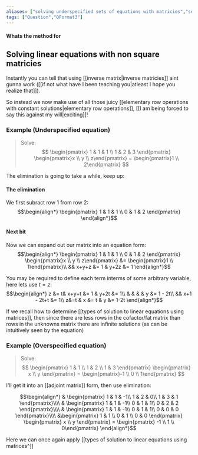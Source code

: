 ```yaml
---
aliases: ["solving underspecified sets of equations with matricies","solving overspecified sets of equations with matricies"]
tags: ["Question","QFormat3"]
---
```


#### Whats the method for
## Solving linear equations with non square matricies
Instantly you can tell that using [[inverse matrix|inverse matricies]] aint gunna work ([[if not what have I been teaching you|atleast I hope you realize that]]).

So instead we now make use of all those juicy [[elementary row operations with constant solutions|elementary row operations]], [[I am being forced to say this against my will|exciting]]!

### Example (Underspecified equation)
> Solve: 
> $$ \begin{pmatrix} 1 & 1 & 1 \\ 1 & 2 & 3 \end{pmatrix} \begin{pmatrix}x \\ y \\ z\end{pmatrix} = \begin{pmatrix}1 \\ 2\end{pmatrix} $$


The elimination is going to take a while, keep up:
#### The elimination
We first subract row 1 from row 2:
$$\begin{align*}
\begin{pmatrix} 1 & 1 & 1 \\ 0 & 1 & 2 \end{pmatrix} 
\end{align*}$$

#### Next bit
Now we can expand out our matrix into an equation form:
$$\begin{align*}
\begin{pmatrix} 1 & 1 & 1 \\ 0 & 1 & 2 \end{pmatrix} \begin{pmatrix}x \\ y \\ z\end{pmatrix} &= \begin{pmatrix}1 \\ 1\end{pmatrix}\\
&& x+y+z &= 1 & y+2z &= 1
\end{align*}$$

You may be required to define each term interms of some arbitrary variable, here lets use $t=z$:
$$\begin{align*}
z &= t& x+y+t &= 1 & y+2t &= 1\\
& & & & y &= 1 - 2t\\
&& x+1 - 2t+t &= 1\\
z&=t & x &= t & y &= 1-2t
\end{align*}$$

If we recall how to determine [[types of solution to linear equations using matrices]], then since there are less rows in the cofactor/fat matrix than rows in the unknowns matrix there are infinite solutions (as can be intuitively seen by the equation)

### Example (Overspecified equation)
> Solve:
> $$ \begin{pmatrix} 1 & 1 \\ 1 & 2 \\ 1 & 3 \end{pmatrix} \begin{pmatrix} x \\ y \end{pmatrix} = \begin{pmatrix}-1 \\ 0 \\ 1\end{pmatrix} $$

I'll get it into an [[adjoint matrix]] form, then use elimination:

$$\begin{align*}
&
\begin{pmatrix} 
1 & 1  & -1\\ 
1 & 2  & 0\\ 
1 & 3  & 1
\end{pmatrix}\\\\
&
\begin{pmatrix} 
1 & 1  & -1\\ 
0 & 1  & 1\\ 
0 & 2  & 2
\end{pmatrix}\\\\
&
\begin{pmatrix} 
1 & 1  & -1\\ 
0 & 1  & 1\\ 
0 & 0  & 0
\end{pmatrix}\\\\
&\begin{pmatrix} 1 & 1 \\ 0 & 1 \\ 0 & 0 \end{pmatrix} \begin{pmatrix} x \\ y \end{pmatrix} = \begin{pmatrix} -1 \\ 1 \\ 0\end{pmatrix}
\end{align*}$$

Here we can once again apply [[types of solution to linear equations using matrices^]]